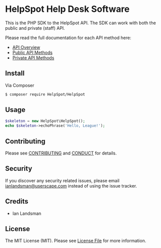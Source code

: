 # HelpSpot Help Desk Software

This is the PHP SDK to the HelpSpot API. The SDK can work with both the public and private (staff) API.

Please read the full documentation for each API method here:

* [API Overview](https://support.helpspot.com/index.php?pg=kb.page&id=161)
* [Public API Methods](https://support.helpspot.com/index.php?pg=kb.page&id=163)
* [Private API Methods](https://support.helpspot.com/index.php?pg=kb.page&id=164)

## Install

Via Composer

``` bash
$ composer require HelpSpot/HelpSpot
```

## Usage

``` php
$skeleton = new HelpSpot\HelpSpot();
echo $skeleton->echoPhrase('Hello, League!');
```

## Contributing

Please see [CONTRIBUTING](CONTRIBUTING.md) and [CONDUCT](CONDUCT.md) for details.

## Security

If you discover any security related issues, please email ianlandsman@userscape.com instead of using the issue tracker.

## Credits

- Ian Landsman

## License

The MIT License (MIT). Please see [License File](LICENSE.md) for more information.
